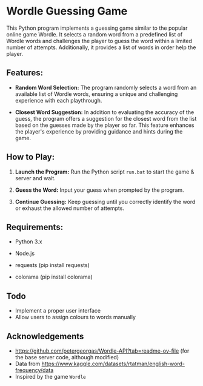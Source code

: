 # Wordle Guessing Game

This Python program implements a guessing game similar to the popular online game Wordle. It selects a random word from a predefined list of Wordle words and challenges the player to guess the word within a limited number of attempts. Additionally, it provides a list of words in order help the player.

## Features:

- **Random Word Selection:** The program randomly selects a word from an available list of Wordle words, ensuring a unique and challenging experience with each playthrough.

- **Closest Word Suggestion:** In addition to evaluating the accuracy of the guess, the program offers a suggestion for the closest word from the list based on the guesses made by the player so far. This feature enhances the player's experience by providing guidance and hints during the game.

## How to Play:

1. **Launch the Program:** Run the Python script `run.bat` to start the game & server and wait.

2. **Guess the Word:** Input your guess when prompted by the program.

3. **Continue Guessing:** Keep guessing until you correctly identify the word or exhaust the allowed number of attempts.

## Requirements:

- Python 3.x
- Node.js

- requests (pip install requests)
- colorama (pip install colorama)

## Todo
- Implement a proper user interface
- Allow users to assign colours to words manually

## Acknowledgements
- https://github.com/petergeorgas/Wordle-API?tab=readme-ov-file (for the base server code, although modified)
- Data from https://www.kaggle.com/datasets/rtatman/english-word-frequency/data
- Inspired by the game `Wordle`
